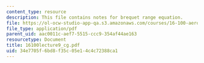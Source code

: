 ```yaml
---
content_type: resource
description: This file contains notes for brequet range equation.
file: https://ol-ocw-studio-app-qa.s3.amazonaws.com/courses/16-100-aerodynamics-fall-2005/34e7705f6bd8f35c05e14c4c72388ca1_16100lecture9_cg.pdf
file_type: application/pdf
parent_uid: aac0011c-aef7-5515-ccc9-354af44ae163
resourcetype: Document
title: 16100lecture9_cg.pdf
uid: 34e7705f-6bd8-f35c-05e1-4c4c72388ca1
---
```

